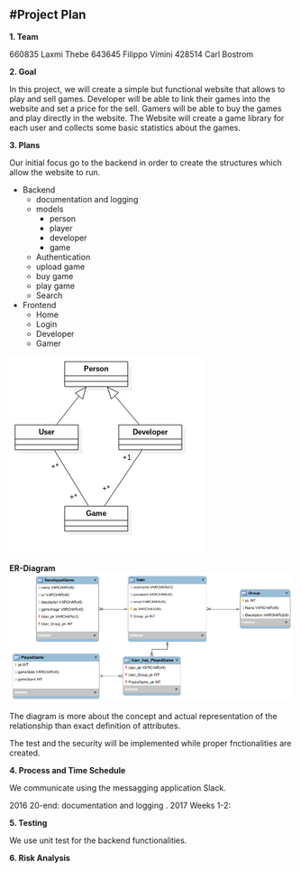 #Project Plan
------

**1. Team**


660835 Laxmi Thebe
643645 Filippo Vimini
428514 Carl Bostrom



**2. Goal**

In this project, we will create a simple but functional website that allows to play and sell games. Developer will be able to link their games into the website and set a price for the sell. Gamers will be able to buy the games and play directly in the website. The Website will create a game library for each user and collects some basic statistics about the games.  


**3. Plans**

Our initial focus go to the backend in order to create the structures which allow the website to run.  


*   Backend
    *   documentation and logging
    *   models
        *   person
        *   player
        *   developer
        *   game
    *   Authentication
    *   upload game
    *   buy game
    *   play game
    *   Search
*   Frontend
    *   Home
    *   Login
    *   Developer
    *   Gamer

![Alt text](doc/wds_readme_pic01.jpg "Db model")

**ER-Diagram**
![Alt text](doc/er_diagram.png "ER diagram for models")

The diagram is more about the concept and actual representation of the relationship than exact definition of attributes.

The test and the security will be implemented while proper fnctionalities are created.

**4. Process and Time Schedule**

We communicate using the messagging application Slack.

2016 
    20-end: documentation and logging .
2017
    Weeks 1-2: 



**5. Testing**

We use unit test for the backend functionalities.


**6. Risk Analysis**


